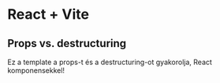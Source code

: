 # React + Vite
## Props vs. destructuring
Ez a template a props-t és a destructuring-ot gyakorolja, React komponensekkel!
